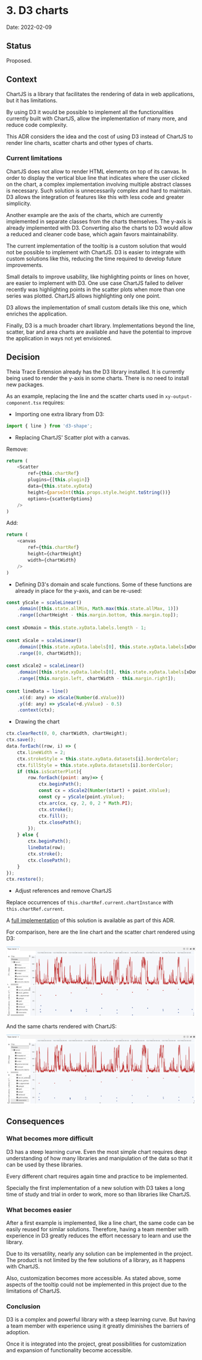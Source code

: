 # 3. D3 charts

Date: 2022-02-09

## Status

Proposed.

## Context

ChartJS is a library that facilitates the rendering of data in web applications, but it has limitations.

By using D3 it would be possible to implement all the functionalities currently built with ChartJS, allow the implementation of many more, and reduce code complexity.

This ADR considers the idea and the cost of using D3 instead of ChartJS to render line charts, scatter charts and other types of charts.

### Current limitations

ChartJS does not allow to render HTML elements on top of its canvas. In order to display the vertical blue line that indicates where the user clicked on the chart, a complex implementation involving multiple abstract classes is necessary. Such solution is unnecessarily complex and hard to maintain. D3 allows the integration of features like this with less code and greater simplicity.

Another example are the axis of the charts, which are currently implemented in separate classes from the charts themselves. The y-axis is already implemented with D3. Converting also the charts to D3 would allow a reduced and cleaner code base, which again favors maintainability.

The current implementation of the tooltip is a custom solution that would not be possible to implement with ChartJS. D3 is easier to integrate with custom solutions like this, reducing the time required to develop future improvements.

Small details to improve usability, like highlighting points or lines on hover, are easier to implement with D3. One use case ChartJS failed to deliver recently was highlighting points in the scatter plots when more than one series was plotted. ChartJS allows highlighting only one point.

D3 allows the implementation of small custom details like this one, which enriches the application.

Finally, D3 is a much broader chart library. Implementations beyond the line, scatter, bar and area charts are available and have the potential to improve the application in ways not yet envisioned.

## Decision

Theia Trace Extension already has the D3 library installed. It is currently being used to render the y-axis in some charts. There is no need to install new packages.

As an example, replacing the line and the scatter charts used in `xy-output-component.tsx` requires:

- Importing one extra library from D3:

```js
import { line } from 'd3-shape';
```

- Replacing ChartJS' Scatter plot with a canvas.

Remove:

```js
return (
	<Scatter
		ref={this.chartRef}
		plugins={[this.plugin]}
		data={this.state.xyData}
		height={parseInt(this.props.style.height.toString())}
		options={scatterOptions}
	/>
)
```

Add:

```js
return (
	<canvas
		ref={this.chartRef}
		height={chartHeight}
		width={chartWidth}
	/>
)
```

- Defining D3's domain and scale functions. Some of these functions are already in place for the y-axis, and can be re-used:

```js
const yScale = scaleLinear()
	.domain([this.state.allMin, Math.max(this.state.allMax, 1)])
	.range([chartHeight - this.margin.bottom, this.margin.top]);

const xDomain = this.state.xyData.labels.length - 1;

const xScale = scaleLinear()
	.domain([this.state.xyData.labels[0], this.state.xyData.labels[xDomain]].map(Number))
	.range([0, chartWidth]);

const xScale2 = scaleLinear()
	.domain([this.state.xyData.labels[0], this.state.xyData.labels[xDomain]].map(Number))
	.range([this.margin.left, chartWidth - this.margin.right]);

const lineData = line()
	.x((d: any) => xScale(Number(d.xValue)))
	.y((d: any) => yScale(+d.yValue) - 0.5)
	.context(ctx);
```

- Drawing the chart

```js
ctx.clearRect(0, 0, chartWidth, chartHeight);
ctx.save();
data.forEach((row, i) => {
	ctx.lineWidth = 2;
	ctx.strokeStyle = this.state.xyData.datasets[i].borderColor;
	ctx.fillStyle = this.state.xyData.datasets[i].borderColor;
	if (this.isScatterPlot){
		row.forEach((point: any)=> {
			ctx.beginPath();
			const cx = xScale2(Number(start) + point.xValue);
			const cy = yScale(point.yValue);
			ctx.arc(cx, cy, 2, 0, 2 * Math.PI);
			ctx.stroke();
			ctx.fill();
			ctx.closePath();
		});
	} else {
		ctx.beginPath();
		lineData(row);
		ctx.stroke();
		ctx.closePath();
	}
});
ctx.restore();
```
- Adjust references and remove ChartJS

Replace occurrences of `this.chartRef.current.chartInstance` with `this.chartRef.current`.

A [full implementation][implementation] of this solution is available as part of this ADR.

For comparison, here are the line chart and the scatter chart rendered using D3:

![Examples with D3](0003/Example_D3.png)

And the same charts rendered with ChartJS:

![Examples with ChartJS](0003/Example_ChartJS.png)

## Consequences

### What becomes more difficult

D3 has a steep learning curve. Even the most simple chart requires deep understanding of how many libraries and manipulation of the data so that it can be used by these libraries.

Every different chart requires again time and practice to be implemented.

Specially the first implementation of a new solution with D3 takes a long time of study and trial in order to work, more so than libraries like ChartJS.

### What becomes easier

After a first example is implemented, like a line chart, the same code can be easily reused for similar solutions. Therefore, having a team member with experience in D3 greatly reduces the effort necessary to learn and use the library.

Due to its versatility, nearly any solution can be implemented in the project. The product is not limited by the few solutions of a library, as it happens with ChartJS.

Also, customization becomes more accessible. As stated above, some aspects of the tooltip could not be implemented in this project due to the limitations of ChartJS.

### Conclusion

D3 is a complex and powerful library with a steep learning curve. But having a team member with experience using it greatly diminishes the barriers of adoption.

Once it is integrated into the project, great possibilities for customization and expansion of functionality become accessible.

[implementation]: ./0003/xy-output-component.tsx
